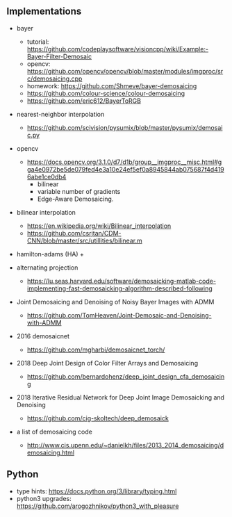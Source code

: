 
## Implementations 


+ bayer 
    + tutorial: https://github.com/codeplaysoftware/visioncpp/wiki/Example:-Bayer-Filter-Demosaic
    + opencv: https://github.com/opencv/opencv/blob/master/modules/imgproc/src/demosaicing.cpp
    + homework: https://github.com/Shmeve/bayer-demosaicing
    + https://github.com/colour-science/colour-demosaicing
    + https://github.com/eric612/BayerToRGB

+ nearest-neighbor interpolation 
    + https://github.com/scivision/pysumix/blob/master/pysumix/demosaic.py

+ opencv
    + https://docs.opencv.org/3.1.0/d7/d1b/group__imgproc__misc.html#gga4e0972be5de079fed4e3a10e24ef5ef0a8945844ab075687f4d4196abe1ce0db4
        + bilinear
        + variable number of gradients
        + Edge-Aware Demosaicing.

+ bilinear interpolation 
    + https://en.wikipedia.org/wiki/Bilinear_interpolation
    + https://github.com/csrjtan/CDM-CNN/blob/master/src/utillities/bilinear.m

+ hamilton-adams (HA)
    + 

+ alternating projection 
    + https://lu.seas.harvard.edu/software/demosaicking-matlab-code-implementing-fast-demosaicking-algorithm-described-following

+ Joint Demosaicing and Denoising of Noisy Bayer Images with ADMM
    + https://github.com/TomHeaven/Joint-Demosaic-and-Denoising-with-ADMM

+ 2016 demosaicnet
    + https://github.com/mgharbi/demosaicnet_torch/

+ 2018 Deep Joint Design of Color Filter Arrays and Demosaicing
    + https://github.com/bernardohenz/deep_joint_design_cfa_demosaicing

+ 2018 Iterative Residual Network for Deep Joint Image Demosaicking and Denoising 
    + https://github.com/cig-skoltech/deep_demosaick

+ a list of demosaicing code
    + http://www.cis.upenn.edu/~danielkh/files/2013_2014_demosaicing/demosaicing.html

## Python


+ type hints: https://docs.python.org/3/library/typing.html
+ python3 upgrades: https://github.com/arogozhnikov/python3_with_pleasure

